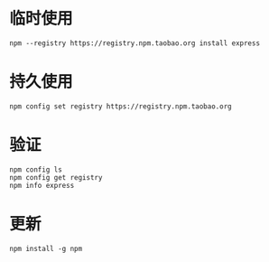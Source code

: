 # 临时使用

```shell
npm --registry https://registry.npm.taobao.org install express
```

# 持久使用

```shell
npm config set registry https://registry.npm.taobao.org
```

# 验证

```shell
npm config ls
npm config get registry
npm info express
```

# 更新

```shell
npm install -g npm
```

